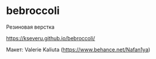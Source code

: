 # bebroccoli

Резиновая верстка

https://kseveru.github.io/bebroccoli/

Макет: Valerie Kaliuta (https://www.behance.net/Nafan1ya)
